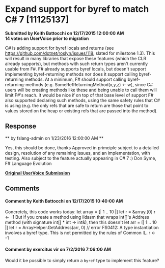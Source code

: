 # Expand support for byref to match C# 7 [11125137] #

**Submitted by Keith Battocchi on 12/17/2015 12:00:00 AM**  
**14 votes on UserVoice prior to migration**  

C# is adding support for byref locals and returns (see https://github.com/dotnet/roslyn/issues/118, slated for milestone 1.3). This will result in many libraries that expose these features (which the CLR already supports), but methods with such return types aren't currently usable from F#. F# already supports byref locals, but doesn't support implementing byref-returning methods nor does it support calling byref-returning methods.
At a minimum, F# should support calling byref-returning-methods (e.g. SomeRefReturningMethod(x,y,z) <- w), since C# users will be creating methods like these and being unable to call them will limit F#'s reach.
It would be nice if on top of that base level of support F# also supported declaring such methods, using the same safety rules that C# is using (e.g. the only refs that are safe to return are those that point to values stored on the heap or existing refs that are passed into the method).



## Response ##
** by fslang-admin on 1/23/2016 12:00:00 AM **

Yes, this should be done, thanks
Approved in primciple subject to a detailed design, resolution of any remaining issues, and an implementation, with testing. Also subject to the feature actually appearing in C# 7 :)
Don Syme, F# Language Evolution


**[Original UserVoice Submission](https://fslang.uservoice.com/forums/245727-f-language/suggestions/11125137)**


## Comments ##


#### Comment by Keith Battocchi on 12/17/2015 10:40:00 AM ####
Concretely, this code works today:
let array = [| 1 .. 10 |]
let r = &array.[0]
r <- -1
But if you create a method using ildasm that wraps int[]'s Address method (with signature int[] * int -> int&), then this doesn't
let arr = [| 1 .. 10 |]
let r = ArrayHelper.GetAddress(arr, 0) // error FS0412: A type instantiation involves a byref type. This is not permitted by the rules of Common IL.
r <- -1


#### Comment by exercitus vir on 7/2/2016 7:06:00 AM ####
Would it be possible to simply return a `byref` type to implement this feature?

